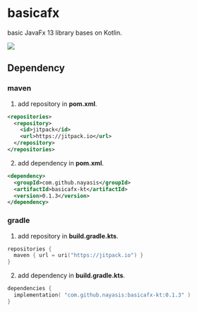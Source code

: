 # basicafx

basic JavaFx 13 library bases on Kotlin.

[![](https://jitpack.io/v/nayasis/basicafx-kt.svg)](https://jitpack.io/#nayasis/basicafx-kt)

## Dependency

### maven

1. add repository in **pom.xml**.

```xml
<repositories>
  <repository>
    <id>jitpack</id>
    <url>https://jitpack.io</url>
  </repository>
</repositories>
```

2. add dependency in **pom.xml**.

```xml
<dependency>
  <groupId>com.github.nayasis</groupId>
  <artifactId>basicafx-kt</artifactId>
  <version>0.1.3</version>
</dependency>
```

### gradle

1. add repository in **build.gradle.kts**.

```kotlin
repositories {
  maven { url = uri("https://jitpack.io") }
}
```

2. add dependency in **build.gradle.kts**.

```kotlin
dependencies {
  implementation( "com.github.nayasis:basicafx-kt:0.1.3" )
}
```